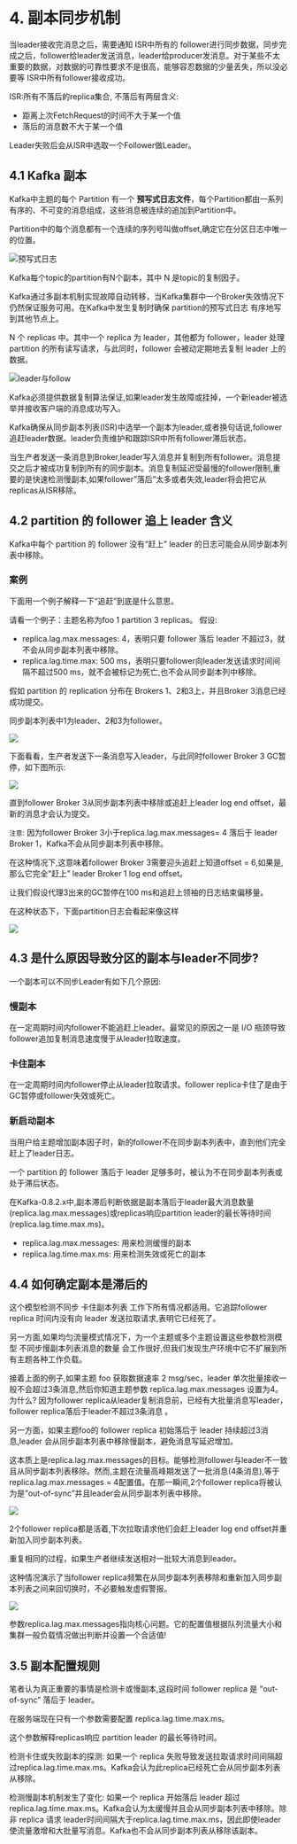 # 4. 副本同步机制

当leader接收完消息之后，需要通知 ISR中所有的 follower进行同步数据，同步完成之后，follower给leader发送消息，leader给producer发消息。对于某些不太重要的数据，对数据的可靠性要求不是很高，能够容忍数据的少量丢失，所以没必要等 ISR中所有follower接收成功。


ISR:所有不落后的replica集合, 不落后有两层含义:
* 距离上次FetchRequest的时间不大于某一个值
* 落后的消息数不大于某一个值

Leader失败后会从ISR中选取一个Follower做Leader。

## 4.1 Kafka 副本

Kafka中主题的每个 Partition 有一个 **预写式日志文件**，每个Partition都由一系列有序的、不可变的消息组成，这些消息被连续的追加到Partition中。

Partition中的每个消息都有一个连续的序列号叫做offset,确定它在分区日志中唯一的位置。

![预写式日志](../../assets/预写式日志.jpeg)


Kafka每个topic的partition有N个副本，其中 N 是topic的复制因子。

Kafka通过多副本机制实现故障自动转移，当Kafka集群中一个Broker失效情况下仍然保证服务可用。在Kafka中发生复制时确保 partition的预写式日志 有序地写到其他节点上。

N 个 replicas 中。其中一个 replica 为 leader，其他都为 follower，leader 处理 partition 的所有读写请求，与此同时，follower 会被动定期地去复制 leader 上的数据。


![leader与follow](../../assets/leader与follow.jpeg)


Kafka必须提供数据复制算法保证,如果leader发生故障或挂掉，一个新leader被选举并接收客户端的消息成功写入。

Kafka确保从同步副本列表(ISR)中选举一个副本为leader,或者换句话说,follower追赶leader数据。leader负责维护和跟踪ISR中所有follower滞后状态。

当生产者发送一条消息到Broker,leader写入消息并复制到所有follower。消息提交之后才被成功复制到所有的同步副本。消息复制延迟受最慢的follower限制,重要的是快速检测慢副本,如果follower”落后”太多或者失效,leader将会把它从replicas从ISR移除。


## 4.2 partition 的 follower 追上 leader 含义

Kafka中每个 partition 的 follower 没有“赶上” leader 的日志可能会从同步副本列表中移除。



### 案例

下面用一个例子解释一下“追赶”到底是什么意思。

请看一个例子：主题名称为foo 1 partition 3 replicas。
假设:
* replica.lag.max.messages: 4，表明只要 follower 落后 leader 不超过3，就不会从同步副本列表中移除。
* replica.lag.time.max: 500 ms，表明只要follower向leader发送请求时间间隔不超过500 ms，就不会被标记为死亡,也不会从同步副本列中移除。


假如 partition 的 replication 分布在 Brokers 1、2和3上，并且Broker 3消息已经成功提交。

同步副本列表中1为leader、2和3为follower。

![](../../assets/阶段1.jpeg)

下面看看，生产者发送下一条消息写入leader，与此同时follower Broker 3 GC暂停，如下图所示:

![](../../assets/阶段2.jpeg)

直到follower Broker 3从同步副本列表中移除或追赶上leader log end offset，最新的消息才会认为提交。


`注意`: 因为follower Broker 3小于replica.lag.max.messages= 4 落后于 leader Broker 1，Kafka不会从同步副本列表中移除。

在这种情况下,这意味着follower Broker 3需要迎头追赶上知道offset = 6,如果是,那么它完全“赶上” leader Broker 1 log end offset。

让我们假设代理3出来的GC暂停在100 ms和追赶上领袖的日志结束偏移量。

在这种状态下，下面partition日志会看起来像这样

![](../../assets/阶段3.jpeg)


## 4.3 是什么原因导致分区的副本与leader不同步?
一个副本可以不同步Leader有如下几个原因:

### 慢副本

在一定周期时间内follower不能追赶上leader。最常见的原因之一是 I/O 瓶颈导致follower追加复制消息速度慢于从leader拉取速度。

### 卡住副本

在一定周期时间内follower停止从leader拉取请求。follower replica卡住了是由于GC暂停或follower失效或死亡。

### 新启动副本

当用户给主题增加副本因子时，新的follower不在同步副本列表中，直到他们完全赶上了leader日志。

一个 partition 的 follower 落后于 leader 足够多时，被认为不在同步副本列表或处于滞后状态。

在Kafka-0.8.2.x中,副本滞后判断依据是副本落后于leader最大消息数量(replica.lag.max.messages)或replicas响应partition leader的最长等待时间(replica.lag.time.max.ms)。
* replica.lag.max.messages: 用来检测缓慢的副本
* replica.lag.time.max.ms: 用来检测失效或死亡的副本

## 4.4 如何确定副本是滞后的

这个模型检测不同步 卡住副本列表 工作下所有情况都适用。它追踪follower replica 时间内没有向 leader 发送拉取请求,表明它已经死了。

另一方面,如果均匀流量模式情况下，为一个主题或多个主题设置这些参数检测模型 不同步慢副本列表消息的数量 会工作很好,但我们发现生产环境中它不扩展到所有主题各种工作负载。

接着上面的例子,如果主题 foo 获取数据速率 2 msg/sec，leader 单次批量接收一般不会超过3条消息,然后你知道主题参数 replica.lag.max.messages 设置为4。为什么? 因为follower replica从leader复制消息前，已经有大批量消息写leader，follower replica落后于leader不超过3条消息 。

另一方面，如果主题foo的 follower replica 初始落后于 leader 持续超过3消息,leader 会从同步副本列表中移除慢副本，避免消息写延迟增加。

这本质上是replica.lag.max.messages的目标。能够检测follower与leader不一致且从同步副本列表移除。然而,主题在流量高峰期发送了一批消息(4条消息),等于replica.lag.max.messages = 4配置值。在那一瞬间,2个follower replica将被认为是”out-of-sync”并且leader会从同步副本列表中移除。

![](../../assets/out-of-sync.jpeg)

2个follower replica都是活着,下次拉取请求他们会赶上leader log end offset并重新加入同步副本列表。

重复相同的过程，如果生产者继续发送相对一批较大消息到leader。

这种情况演示了当follower replica频繁在从同步副本列表移除和重新加入同步副本列表之间来回切换时，不必要触发虚假警报。


![](../../assets/in-sync.jpeg)


参数replica.lag.max.messages指向核心问题。它的配置值根据队列流量大小和集群一般负载情况做出判断并设置一个合适值!


## 3.5 副本配置规则

笔者认为真正重要的事情是检测卡或慢副本,这段时间 follower replica 是 “out-of-sync” 落后于 leader。

在服务端现在只有一个参数需要配置 replica.lag.time.max.ms。

这个参数解释replicas响应 partition leader 的最长等待时间。

检测卡住或失败副本的探测: 如果一个 replica 失败导致发送拉取请求时间间隔超过replica.lag.time.max.ms。Kafka会认为此replica已经死亡会从同步副本列表从移除。

检测慢副本机制发生了变化: 如果一个 replica 开始落后 leader 超过 replica.lag.time.max.ms。Kafka会认为太缓慢并且会从同步副本列表中移除。除非 replica 请求 leader时间间隔大于replica.lag.time.max.ms，因此即使leader使流量激增和大批量写消息。Kafka也不会从同步副本列表从移除该副本。
